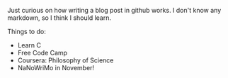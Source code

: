 Just curious on how writing a blog post in github works. I don't know any markdown, so I think I should learn.

Things to do:
- Learn C
- Free Code Camp
- Coursera: Philosophy of Science
- NaNoWriMo in November!
